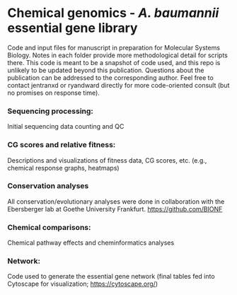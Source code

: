 # Chemical genomics - _A. baumannii_ essential gene library
Code and input files for manuscript in preparation for Molecular Systems Biology. Notes in each folder provide more methodological detail for scripts there. 
This code is meant to be a snapshot of code used, and this repo is unlikely to be updated beyond this publication.
Questions about the publication can be addressed to the corresponding author. 
Feel free to contact jentranxd or ryandward directly for more code-oriented consult (but no promises on response time).  

### Sequencing processing:    
Initial sequencing data counting and QC  

### CG scores and relative fitness:  
Descriptions and visualizations of fitness data, CG scores, etc. (e.g., chemical response graphs, heatmaps) 

### Conservation analyses
All conservation/evolutionary analyses were done in collaboration with the Ebersberger lab at Goethe University Frankfurt.
https://github.com/BIONF 

### Chemical comparisons:  
Chemical pathway effects and cheminformatics analyses  
  
### Network:  
Code used to generate the essential gene network (final tables fed into Cytoscape for visualization; https://cytoscape.org/)  

